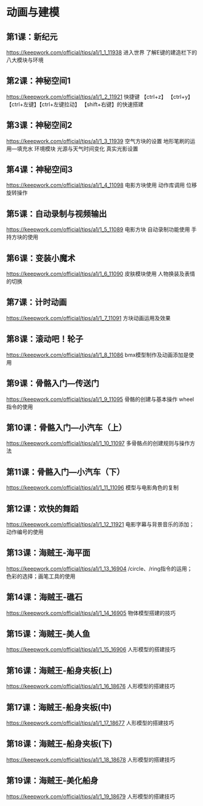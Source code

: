 # 动画与建模


## 第1课：新纪元
https://keepwork.com/official/tips/a1/1_1_11938
进入世界 了解E键的建造栏下的八大模块与环境
## 第2课：神秘空间1
https://keepwork.com/official/tips/a1/1_2_11921
快捷键 【ctrl+z】  【ctrl+y】 【ctrl+左键】【ctrl+左键拉动】
【shift+右键】的快速搭建
## 第3课：神秘空间2
https://keepwork.com/official/tips/a1/1_3_11939
空气方块的设置    地形笔刷的运用—填充水  环境模块
光源与天气时间变化    真实光影设置
## 第4课：神秘空间3
https://keepwork.com/official/tips/a1/1_4_11098
电影方块使用  动作库调用  位移旋转操作

## 第5课：自动录制与视频输出
https://keepwork.com/official/tips/a1/1_5_11089
电影方块  自动录制功能使用  手持方块的使用
## 第6课：变装小魔术
https://keepwork.com/official/tips/a1/1_6_11090
皮肤模块使用   人物换装及表情的切换

## 第7课：计时动画
https://keepwork.com/official/tips/a1/1_7_11091
方块动画运用及效果

## 第8课：滚动吧！轮子
https://keepwork.com/official/tips/a1/1_8_11086
bmx模型制作及动画添加是使用

## 第9课：骨骼入门—传送门
https://keepwork.com/official/tips/a1/1_9_11095
骨骼的创建与基本操作 wheel指令的使用

## 第10课：骨骼入门—小汽车（上）
https://keepwork.com/official/tips/a1/1_10_11097
多骨骼点的创建规则与操作方法

## 第11课：骨骼入门—小汽车（下）
https://keepwork.com/official/tips/a1/1_11_11096
模型与电影角色的复制

## 第12课：欢快的舞蹈
https://keepwork.com/official/tips/a1/1_12_11921
电影字幕与背景音乐的添加；动作编号的使用

## 第13课：海贼王-海平面
https://keepwork.com/official/tips/a1/1_13_16904
/circle、/ring指令的运用；色彩的选择；画笔工具的使用

## 第14课：海贼王-礁石
https://keepwork.com/official/tips/a1/1_14_16905
物体模型搭建的技巧

## 第15课：海贼王-美人鱼
https://keepwork.com/official/tips/a1/1_15_16906
人形模型的搭建技巧

## 第16课：海贼王-船身夹板(上)
https://keepwork.com/official/tips/a1/1_16_18676
人形模型的搭建技巧

## 第17课：海贼王-船身夹板(中)
https://keepwork.com/official/tips/a1/1_17_18677
人形模型的搭建技巧

## 第18课：海贼王-船身夹板(下)
https://keepwork.com/official/tips/a1/1_18_18678
人形模型的搭建技巧

## 第19课：海贼王-美化船身
https://keepwork.com/official/tips/a1/1_19_18679
人形模型的搭建技巧